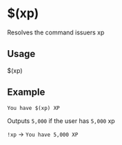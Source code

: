 # $(xp)
Resolves the command issuers xp

## Usage
$(xp)

## Example
    You have $(xp) XP

Outputs `5,000` if the user has `5,000` xp

`!xp` -> `You have 5,000 XP`
